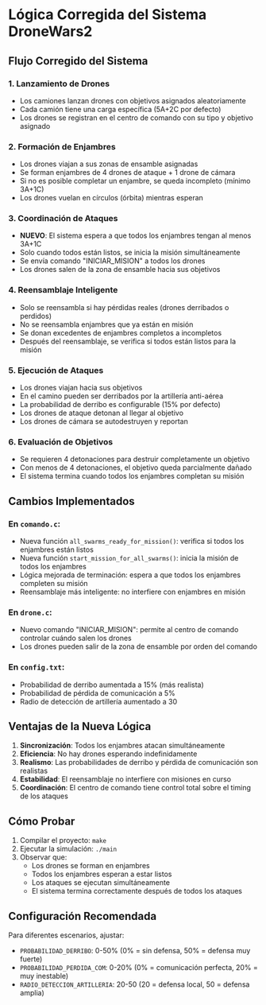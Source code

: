 # Lógica Corregida del Sistema DroneWars2

## Flujo Corregido del Sistema

### 1. **Lanzamiento de Drones**
- Los camiones lanzan drones con objetivos asignados aleatoriamente
- Cada camión tiene una carga específica (5A+2C por defecto)
- Los drones se registran en el centro de comando con su tipo y objetivo asignado

### 2. **Formación de Enjambres**
- Los drones viajan a sus zonas de ensamble asignadas
- Se forman enjambres de 4 drones de ataque + 1 drone de cámara
- Si no es posible completar un enjambre, se queda incompleto (mínimo 3A+1C)
- Los drones vuelan en círculos (órbita) mientras esperan

### 3. **Coordinación de Ataques**
- **NUEVO**: El sistema espera a que todos los enjambres tengan al menos 3A+1C
- Solo cuando todos están listos, se inicia la misión simultáneamente
- Se envía comando "INICIAR_MISION" a todos los drones
- Los drones salen de la zona de ensamble hacia sus objetivos

### 4. **Reensamblaje Inteligente**
- Solo se reensambla si hay pérdidas reales (drones derribados o perdidos)
- No se reensambla enjambres que ya están en misión
- Se donan excedentes de enjambres completos a incompletos
- Después del reensamblaje, se verifica si todos están listos para la misión

### 5. **Ejecución de Ataques**
- Los drones viajan hacia sus objetivos
- En el camino pueden ser derribados por la artillería anti-aérea
- La probabilidad de derribo es configurable (15% por defecto)
- Los drones de ataque detonan al llegar al objetivo
- Los drones de cámara se autodestruyen y reportan

### 6. **Evaluación de Objetivos**
- Se requieren 4 detonaciones para destruir completamente un objetivo
- Con menos de 4 detonaciones, el objetivo queda parcialmente dañado
- El sistema termina cuando todos los enjambres completan su misión

## Cambios Implementados

### En `comando.c`:
- Nueva función `all_swarms_ready_for_mission()`: verifica si todos los enjambres están listos
- Nueva función `start_mission_for_all_swarms()`: inicia la misión de todos los enjambres
- Lógica mejorada de terminación: espera a que todos los enjambres completen su misión
- Reensamblaje más inteligente: no interfiere con enjambres en misión

### En `drone.c`:
- Nuevo comando "INICIAR_MISION": permite al centro de comando controlar cuándo salen los drones
- Los drones pueden salir de la zona de ensamble por orden del comando

### En `config.txt`:
- Probabilidad de derribo aumentada a 15% (más realista)
- Probabilidad de pérdida de comunicación a 5%
- Radio de detección de artillería aumentado a 30

## Ventajas de la Nueva Lógica

1. **Sincronización**: Todos los enjambres atacan simultáneamente
2. **Eficiencia**: No hay drones esperando indefinidamente
3. **Realismo**: Las probabilidades de derribo y pérdida de comunicación son realistas
4. **Estabilidad**: El reensamblaje no interfiere con misiones en curso
5. **Coordinación**: El centro de comando tiene control total sobre el timing de los ataques

## Cómo Probar

1. Compilar el proyecto: `make`
2. Ejecutar la simulación: `./main`
3. Observar que:
   - Los drones se forman en enjambres
   - Todos los enjambres esperan a estar listos
   - Los ataques se ejecutan simultáneamente
   - El sistema termina correctamente después de todos los ataques

## Configuración Recomendada

Para diferentes escenarios, ajustar:
- `PROBABILIDAD_DERRIBO`: 0-50% (0% = sin defensa, 50% = defensa muy fuerte)
- `PROBABILIDAD_PERDIDA_COM`: 0-20% (0% = comunicación perfecta, 20% = muy inestable)
- `RADIO_DETECCION_ARTILLERIA`: 20-50 (20 = defensa local, 50 = defensa amplia)
